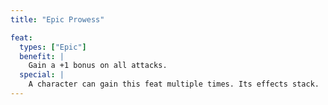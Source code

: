 ```yaml
---
title: "Epic Prowess"

feat:
  types: ["Epic"]
  benefit: |
    Gain a +1 bonus on all attacks.
  special: |
    A character can gain this feat multiple times. Its effects stack.
---
```

